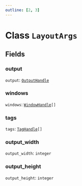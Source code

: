 ```yaml
---
outline: [2, 3]
---
```


# Class `LayoutArgs`




## Fields

### output

`output`: <code><a href="/lua-reference/classes/OutputHandle">OutputHandle</a></code>



### windows

`windows`: <code><a href="/lua-reference/classes/WindowHandle">WindowHandle</a>[]</code>



### tags

`tags`: <code><a href="/lua-reference/classes/TagHandle">TagHandle</a>[]</code>



### output_width

`output_width`: <code>integer</code>



### output_height

`output_height`: <code>integer</code>




